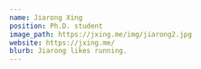 ```yaml
---
name: Jiarong Xing
position: Ph.D. student
image_path: https://jxing.me/img/jiarong2.jpg
website: https://jxing.me/
blurb: Jiarong likes running.
---
```

